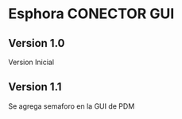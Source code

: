 Esphora CONECTOR GUI
====================

Version 1.0
-----------

Version Inicial

Version 1.1
-----------

Se agrega semaforo en la GUI de PDM


